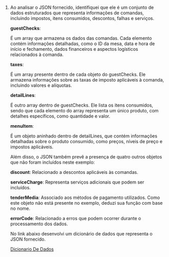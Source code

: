  1. Ao analisar o JSON fornecido, identifiquei que ele é um conjunto de dados estruturados que representa informações de comandas, incluindo impostos, itens 	consumidos, descontos, falhas e serviços.

	**guestChecks**:

	É um array que armazena os dados das comandas. Cada elemento contém informações detalhadas, como o ID da mesa, data e hora de início e fechamento, dados financeiros e aspectos logísticos relacionados à comanda.

	**taxes**:

	É um array presente dentro de cada objeto do guestChecks. Ele armazena informações sobre as taxas de imposto aplicáveis à comanda, incluindo valores e 	alíquotas.

	**detailLines**:

	É outro array dentro de guestChecks. Ele lista os itens consumidos, sendo que cada 	elemento do array representa um único produto, com detalhes específicos, como quantidade e valor.

	**menuItem**:

	É um objeto aninhado dentro de detailLines, que contém informações detalhadas sobre o produto consumido, como preços, níveis de preço e impostos aplicáveis.

	Além disso, o JSON também prevê a presença de quatro outros objetos que não foram incluídos neste exemplo:

	**discount**: Relacionado a descontos aplicáveis às comandas.

	**serviceCharge**: Representa serviços adicionais que podem ser incluídos.

	**tenderMedia**: Associado aos métodos de pagamento utilizados. Como este objeto não está presente no exemplo, deduzi sua função com base no nome.

	**errorCode**: Relacionado a erros que podem ocorrer durante o processamento dos dados.

	

	No link abaixo desenvolvi um dicionário de dados que representa o JSON fornecido.

	[Dicionario De Dados](https://docs.google.com/spreadsheets/d/1RCReMLE22gaI-pbuK4jm3s2uXuRrq9cETcGkmwsFMrY/edit?usp=sharing)
